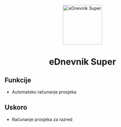<p align="center" >
    <img style="height: 8rem;" src="https://pisoj.github.io/ed-super/img/logo-256.webp" alt="eDnevnik Super" />
    <h1 align="center" >eDnevnik Super</h1>
</p>

## Funkcije

- Automatsko računanje prosjeka

## Uskoro

- Računanje prosjeka za razred